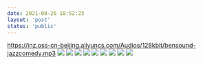 ```yaml
---
date: 2021-08-26 18:52:23
layout: 'post'
status: 'public'
---
```


https://inz.oss-cn-beijing.aliyuncs.com/Audios/128kbit/bensound-jazzcomedy.mp3
![](https://inz.oss-cn-beijing.aliyuncs.com/Images/Beijing/20210826/IMG_2973.jpeg)
![](https://inz.oss-cn-beijing.aliyuncs.com/Images/Beijing/20210826/IMG_2978.jpeg)
![](https://inz.oss-cn-beijing.aliyuncs.com/Images/Beijing/20210826/IMG_2979.jpeg)
![](https://inz.oss-cn-beijing.aliyuncs.com/Images/Beijing/20210826/IMG_2981.jpeg)
![](https://inz.oss-cn-beijing.aliyuncs.com/Images/Beijing/20210826/IMG_2985.jpeg)
![](https://inz.oss-cn-beijing.aliyuncs.com/Images/Beijing/20210826/IMG_2986.jpeg)
![](https://inz.oss-cn-beijing.aliyuncs.com/Images/Beijing/20210826/IMG_2987.jpg)
![](https://inz.oss-cn-beijing.aliyuncs.com/Images/Beijing/20210826/IMG_2988.jpg)
![](https://inz.oss-cn-beijing.aliyuncs.com/Images/Beijing/20210826/IMG_2989.jpg)
